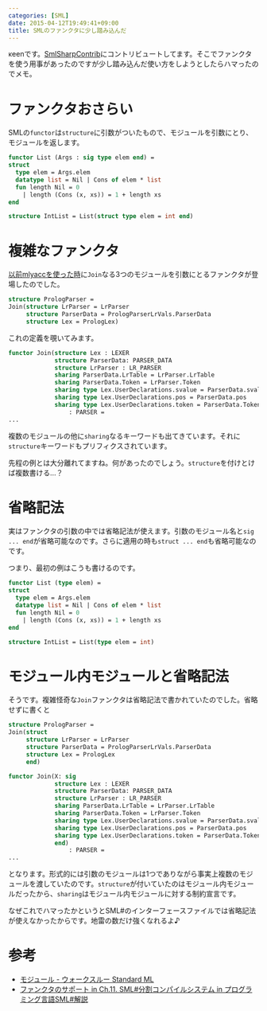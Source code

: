 ```yaml
---
categories: [SML]
date: 2015-04-12T19:49:41+09:00
title: SMLのファンクタに少し踏み込んだ
---
```

κeenです。[SmlSharpContrib](https://github.com/bleis-tift/SmlSharpContrib)にコントリビュートしてます。そこでファンクタを使う用事があったのですが少し踏み込んだ使い方をしようとしたらハマったのでメモ。
<!--more-->
# ファンクタおさらい
SMLの`functor`は`structure`に引数がついたもので、モジュールを引数にとり、モジュールを返します。

```sml
functor List (Args : sig type elem end) =
struct
  type elem = Args.elem
  datatype list = Nil | Cons of elem * list
  fun length Nil = 0
    | length (Cons (x, xs)) = 1 + length xs
end

structure IntList = List(struct type elem = int end)
```

# 複雑なファンクタ
[以前mlyaccを使った時](blog/2015/01/31/mlyaccwotsukattemitehamattatokoro/)に`Join`なる3つのモジュールを引数にとるファンクタが登場したのでした。

```sml
structure PrologParser =
Join(structure LrParser = LrParser
     structure ParserData = PrologParserLrVals.ParserData
     structure Lex = PrologLex)
```

これの定義を覗いてみます。

```sml
functor Join(structure Lex : LEXER
             structure ParserData: PARSER_DATA
             structure LrParser : LR_PARSER
             sharing ParserData.LrTable = LrParser.LrTable
             sharing ParserData.Token = LrParser.Token
             sharing type Lex.UserDeclarations.svalue = ParserData.svalue
             sharing type Lex.UserDeclarations.pos = ParserData.pos
             sharing type Lex.UserDeclarations.token = ParserData.Token.token)
                 : PARSER =
...
```

複数のモジュールの他に`sharing`なるキーワードも出てきています。それに`structure`キーワードもプリフィクスされています。

先程の例とは大分離れてますね。何があったのでしょう。`structure`を付けとけば複数書ける…？

# 省略記法
実はファンクタの引数の中では省略記法が使えます。引数のモジュール名と`sig ... end`が省略可能なのです。さらに適用の時も`struct ... end`も省略可能なのです。

つまり、最初の例はこうも書けるのです。

```sml
functor List (type elem) =
struct
  type elem = Args.elem
  datatype list = Nil | Cons of elem * list
  fun length Nil = 0
    | length (Cons (x, xs)) = 1 + length xs
end

structure IntList = List(type elem = int)
```

# モジュール内モジュールと省略記法
そうです。複雑怪奇な`Join`ファンクタは省略記法で書かれていたのでした。省略せずに書くと

```sml
structure PrologParser =
Join(struct
     structure LrParser = LrParser
     structure ParserData = PrologParserLrVals.ParserData
     structure Lex = PrologLex
     end)
```

```sml
functor Join(X: sig
             structure Lex : LEXER
             structure ParserData: PARSER_DATA
             structure LrParser : LR_PARSER
             sharing ParserData.LrTable = LrParser.LrTable
             sharing ParserData.Token = LrParser.Token
             sharing type Lex.UserDeclarations.svalue = ParserData.svalue
             sharing type Lex.UserDeclarations.pos = ParserData.pos
             sharing type Lex.UserDeclarations.token = ParserData.Token.token
             end)
                 : PARSER =
...
```

となります。形式的には引数のモジュールは1つでありながら事実上複数のモジュールを渡していたのです。`structure`が付いていたのはモジュール内モジュールだったから、`sharing`はモジュール内モジュールに対する制約宣言です。

なぜこれでハマったかというとSML#のインターフェースファイルでは省略記法が使えなかったからです。地雷の数だけ強くなれるよ♪

# 参考

* [モジュール - ウォークスルー Standard ML](http://walk.wgag.net/sml/module.html)
* [ファンクタのサポート in Ch.11. SML#分割コンパイルシステム in プログラミング言語SML#解説](http://www.pllab.riec.tohoku.ac.jp/smlsharp/docs/2.0/ja/Ch11.S6.xhtml)
